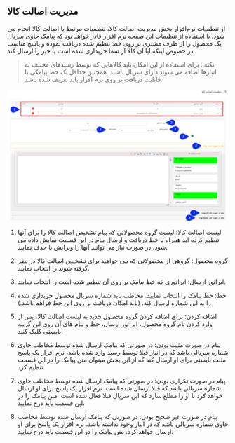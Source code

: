 ﻿## مدیریت  اصالت کالا

از تنظمیات نرم‌افزار بخش مدیریت اصالت کالا، تنظمیات مرتبط با اصالت کالا انجام می شود. با استفاده از تنظیمات این صفحه نرم افزار قادر خواهد بود که پیامک حاوی سریال یک محصول را از طرف مشتری بر روی خط تنظیم شده دریافت نموده و پاسخ مناسب در خصوص اینکه آیا آن کالا از شما خریداری شده است یا خیر را ارسال کند.

> نکته : برای استفاده از این امکان باید کالاهایی که توسط رسیدهای مختلف به انبارها اضافه می شوند دارای سریال باشند.  همچنین حداقل یک خط پیامکی با قابلیت دریافت بر روی نرم افزار باید تعریف شده باشد.


![](ProductAuthenticityManagement.jpg)

1. لیست اصالت کالا: لیست گروه محصولاتی که پیام تشخیص اصالت کالا را برای آنها تنظیم کرده اید همراه با خط دریافت و ارسال پیام در این قسمت نمایش داده می شود، در صورت نیاز می توانید آنها را ویرایش یا حذف نمایید.

2. گروه محصول: گروهی از محصولاتی که می خواهید برای تشخیص اصالت کالا در نظر گرفته شوند را انتخاب نمایید.

3. اپراتور ارسال: اپراتوری که خط پیامک بر روی آن تنظیم شده است را انتخاب نمایید.

4. خط: خط پیامک را انتخاب نمایید. مخاطب باید شماره سریال محصول خریداری شده را به این شماره ارسال کند. (باید امکان دریافت بر روی این خط فراهم باشد.)

5.  اضافه کردن: برای اضافه کردن گروه محصول جدید به لیست اصالت کالا، پس از وارد کردن نام گروه محصول، اپراتور ارسال، خط و پیام های آن روی این گزینه بایستی کلیک کنید.

6. پیام در صورت مثبت بودن: در صورتی که پیامک ارسال شده توسط مخاطب حاوی شماره سریالی باشد که در انبار قبلا توسط رسید وارد شده باشد، نرم افزار یک پاسخ مثبت بایستی برای او ارسال کند که از این بخش  میتوان متن پیامک را در این قسمت تنظیم کرد.

7. پیام در صورت تکراری بودن: در صورتی که پیامک ارسال شده توسط مخاطب حاوی شماره سریالی باشد که قبلا ارسال شده است، نرم افزار یک پاسخ برای او ارسال خواهد کرد تا او را مطلع سازد که این سریال قبلا فعال شده است. متن پیامک را در این قسمت باید درج نمایید.

8. پیام در صورت غیر صحیح بودن: در صورتی که پیامک ارسال شده توسط مخاطب حاوی شماره سریالی باشد که در انبار وجود نداشته باشد، نرم افزار یک پاسخ برای او ارسال خواهد کرد. متن پیامک را در این قسمت باید درج نمایید.